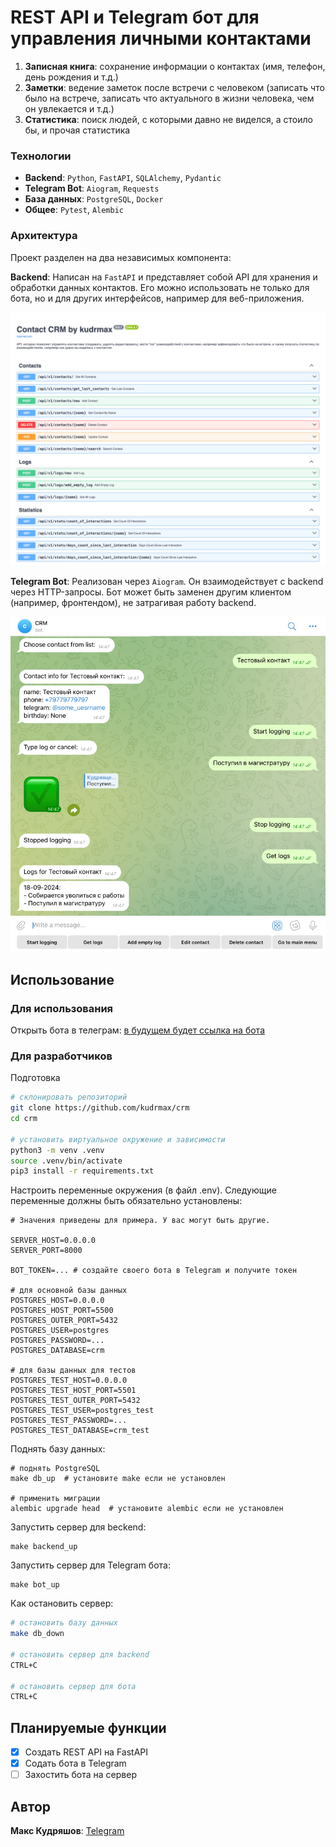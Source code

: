 # REST API и Telegram бот для управления личными контактами

1. **Записная книга**: cохранение информации о контактах (имя, телефон, день рождения и т.д.)
2. **Заметки**: ведение заметок после встречи с человеком (записать что было на встрече, записать что актуального в
   жизни человека, чем он увлекается и т.д.)
3. **Статистика**: поиск людей, с которыми давно не виделся, а стоило бы, и прочая статистика

### Технологии

- **Backend**: `Python`, `FastAPI`, `SQLAlchemy`, `Pydantic`
- **Telegram Bot**: `Aiogram`, `Requests`
- **База данных**: `PostgreSQL`, `Docker`
- **Общее**: `Pytest`, `Alembic`

### Архитектура

Проект разделен на два независимых компонента:

**Backend**: Написан на `FastAPI` и представляет собой API для хранения и обработки данных контактов. Его можно
использовать не только для бота, но и для других интерфейсов, например для веб-приложения.

![](/docs/swagger.png)

**Telegram Bot**: Реализован через `Aiogram`. Он взаимодействует с backend через HTTP-запросы. Бот может быть
заменен другим клиентом (например, фронтендом), не затрагивая работу backend.

![](/docs/bot.png)

## Использование

### Для использования

Открыть бота в телеграм: [в будущем будет ссылка на бота]()

### Для разработчиков

Подготовка

```bash
# склонировать репозиторий
git clone https://github.com/kudrmax/crm
cd crm

# установить виртуальное окружение и зависимости
python3 -m venv .venv
source .venv/bin/activate
pip3 install -r requirements.txt
```

Настроить переменные окружения (в файл .env). Следующие переменные должны быть обязательно установлены:

```dotenv
# Значения приведены для примера. У вас могут быть другие.

SERVER_HOST=0.0.0.0
SERVER_PORT=8000

BOT_TOKEN=... # создайте своего бота в Telegram и получите токен

# для основной базы данных
POSTGRES_HOST=0.0.0.0
POSTGRES_HOST_PORT=5500
POSTGRES_OUTER_PORT=5432
POSTGRES_USER=postgres
POSTGRES_PASSWORD=...
POSTGRES_DATABASE=crm

# для базы данных для тестов
POSTGRES_TEST_HOST=0.0.0.0
POSTGRES_TEST_HOST_PORT=5501
POSTGRES_TEST_OUTER_PORT=5432
POSTGRES_TEST_USER=postgres_test
POSTGRES_TEST_PASSWORD=...
POSTGRES_TEST_DATABASE=crm_test
```

Поднять базу данных:

```shell
# поднять PostgreSQL
make db_up  # установите make если не установлен

# применить миграции
alembic upgrade head  # установите alembic если не установлен
```

Запустить сервер для beckend:

```shell
make backend_up
```

Запустить сервер для Telegram бота:

```shell
make bot_up
```

Как остановить сервер:

```bash
# остановить базу данных
make db_down

# остановить сервер для backend
CTRL+C

# остановить сервер для бота
CTRL+C
```

## Планируемые функции

- [x] Создать REST API на FastAPI
- [x] Содать бота в Telegram
- [ ] Захостить бота на сервер

## Автор

**Макс Кудряшов**: [Telegram](https://t.me/kudrmax)
